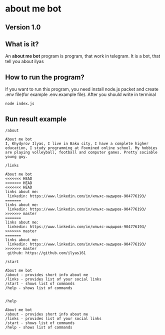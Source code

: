 # about me bot

<h2>Version 1.0</h2>

<h2>What is it?</h2>

An <strong>about me bot</strong> program is program, that work in telegram. It is a bot, that tell you about ilyas

<h2>How to run the program?</h2>

If you want to run this program, you need install
node.js packet and create .env file(for example .env.example file).
After you should write in terminal </br>

`node index.js`

<h2>Run result example</h2>

```
/about

About me bot
I, Khydyrov Ilyas, I live in Baku city, I have a complete higher education, I study programming at Foxmined online school. My hobbies are playing volleyball, football and computer games. Pretty sociable young guy.

/links

About me bot
<<<<<<< HEAD
<<<<<<< HEAD
<<<<<<< HEAD
links about me:
 linkedin: https://www.linkedin.com/in/ильяс-хыдыров-904776193/
=======
links about me:
 linkedin: https://www.linkedin.com/in/ильяс-хыдыров-904776193/
>>>>>>> master
=======
links about me:
 linkedin: https://www.linkedin.com/in/ильяс-хыдыров-904776193/
>>>>>>> master
=======
links about me:
 linkedin: https://www.linkedin.com/in/ильяс-хыдыров-904776193/
>>>>>>> master
 github: https://github.com/ilyas161

/start

About me bot
/about - provides short info about me
/links - provides list of your social links
/start - shows list of commands
/help - shows list of commands


/help

About me bot
/about - provides short info about me
/links - provides list of your social links
/start - shows list of commands
/help - shows list of commands
```
